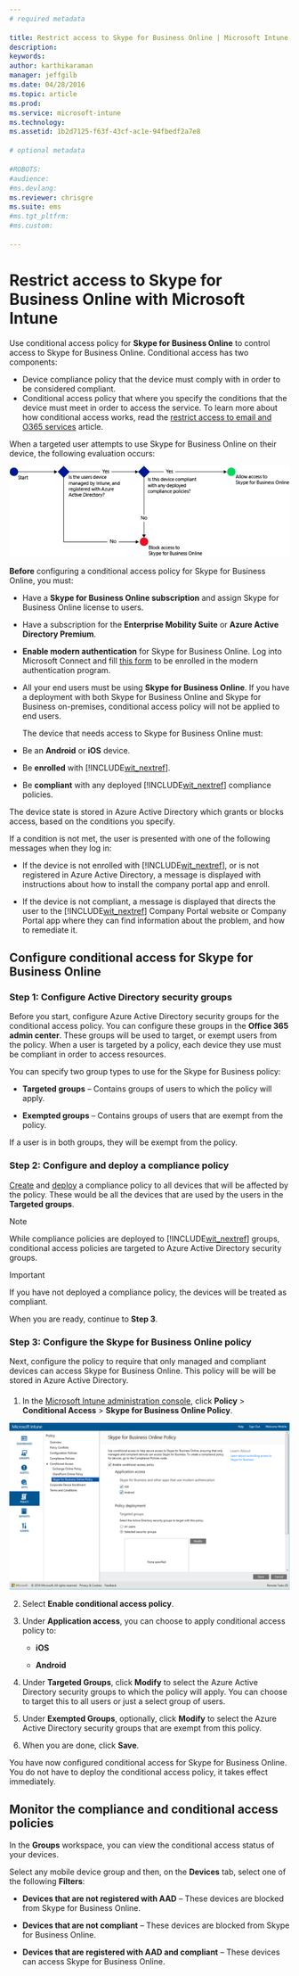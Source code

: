 ```yaml
---
# required metadata

title: Restrict access to Skype for Business Online | Microsoft Intune
description:
keywords:
author: karthikaraman
manager: jeffgilb
ms.date: 04/28/2016
ms.topic: article
ms.prod:
ms.service: microsoft-intune
ms.technology:
ms.assetid: 1b2d7125-f63f-43cf-ac1e-94fbedf2a7e8

# optional metadata

#ROBOTS:
#audience:
#ms.devlang:
ms.reviewer: chrisgre
ms.suite: ems
#ms.tgt_pltfrm:
#ms.custom:

---
```


# Restrict access to Skype for Business Online with Microsoft Intune
Use conditional access policy for  **Skype for Business Online** to control access to Skype for Business Online.
Conditional access has two components:
- Device compliance policy that the device must comply with in order to be considered compliant.
- Conditional access policy that where you specify the conditions that the device must meet in order to access the service.
To learn more about how conditional access works, read the [restrict access to email and O365 services](restrict-access-to-email-and-o365-services-with-microsoft-intune.md) article.

When a targeted user attempts to use Skype for Business Online on their device, the following evaluation occurs:

![Diagram that shows the decision points that is used to determine if a device is allowed access to Skype for Business Online or blocked](../media/ConditionalAccess_SkypeforBusiness.png)

**Before** configuring a conditional access policy for Skype for Business Online, you must:
- Have a **Skype for Business Online subscription** and assign Skype for Business Online license to users.
- Have a subscription for the **Enterprise Mobility Suite** or **Azure Active Directory Premium**.
-   **Enable modern authentication** for Skype for Business Online. Log into Microsoft Connect and fill [this  form](https://connect.microsoft.com/office/Survey/NominationSurvey.aspx?SurveyID=17299&ProgramID=8715) to be enrolled in the modern authentication program.
-  All your end users must be using **Skype for Business Online**. If you have a deployment with both Skype for Business Online and Skype for Business on-premises, conditional access policy will not be applied to end users.

    The device that needs access to Skype for Business Online must:

-   Be an **Android** or **iOS** device.

-   Be **enrolled** with [!INCLUDE[wit_nextref](../includes/wit_nextref_md.md)].

-   Be **compliant** with any deployed [!INCLUDE[wit_nextref](../includes/wit_nextref_md.md)] compliance policies.


The device state is stored in Azure Active Directory which grants or blocks access, based on the conditions you specify.

If a condition is not met, the user is presented with one of the following messages when they log in:

-   If the device is not enrolled with [!INCLUDE[wit_nextref](../includes/wit_nextref_md.md)], or is not registered in Azure Active Directory, a message is displayed with instructions about how to install the company portal app and enroll.

-   If the device is not compliant, a message is displayed that directs the user to the [!INCLUDE[wit_nextref](../includes/wit_nextref_md.md)] Company Portal website or Company Portal app where they can find information about the problem, and how to remediate it.

## Configure conditional access for Skype for Business Online

### Step 1: Configure Active Directory security groups
Before you start, configure Azure Active Directory security groups for the conditional access policy. You can configure these groups in the **Office 365 admin center**. These groups will be used to target, or exempt users from the policy. When a user is targeted by a policy, each device they use must be compliant in order to access resources.

You can specify two group types to use for the Skype for Business policy:

-   **Targeted groups** – Contains groups of users to which the policy will apply.

-   **Exempted groups** – Contains groups of users that are exempt from the policy.

If a user is in both groups, they will be exempt from the policy.

### Step 2: Configure and deploy a compliance policy
[Create](create-a-device-compliance-policy-in-microsoft-intune.md) and [deploy](deploy-and-monitor-a-device-compliance-policy-in-microsoft-intune.md) a compliance policy to all devices that will be affected by the policy. These would be all the devices that are used by the users in the **Targeted groups**.

> [!NOTE]
> While compliance policies are deployed to [!INCLUDE[wit_nextref](../includes/wit_nextref_md.md)] groups, conditional access policies are targeted to Azure Active Directory security groups.


> [!IMPORTANT]
> If you have not deployed a compliance policy, the devices will be treated as compliant.

When you are ready, continue to **Step 3**.

### Step 3: Configure the Skype for Business Online policy
Next, configure the policy to require that only managed and compliant devices can access Skype for Business Online. This policy will be will be stored in Azure Active Directory.

####
1.  In the [Microsoft Intune administration console](https://manage.microsoft.com), click **Policy** > **Conditional Access** > **Skype for Business Online Policy**.

![Screenshot of Skype for Business Online conditional access policy page](./media/conditional_access_SFBPolicy.png)

2.  Select **Enable conditional access policy**.

3.  Under **Application access**, you can choose to apply conditional access policy to:

    -   **iOS**

    -   **Android**

4.  Under **Targeted Groups**, click **Modify** to select the Azure Active Directory security groups to which the policy will apply. You can choose to target this to all users or just a select group of users.

5.  Under **Exempted Groups**, optionally, click **Modify** to select the Azure Active Directory security groups that are exempt from this policy.

6.  When you are done, click **Save**.

You have now configured conditional access for Skype for Business Online. You do not have to deploy the conditional access policy, it takes effect immediately.


## Monitor the compliance and conditional access policies
In the **Groups** workspace, you can view the conditional access status of your devices.

Select any mobile device group and then, on the **Devices** tab, select one of the following **Filters**:

* **Devices that are not registered with AAD** – These devices are blocked from Skype for Business Online.

* **Devices that are not compliant** – These devices are blocked from Skype for Business Online.

* **Devices that are registered with AAD and compliant** – These devices can access Skype for Business Online.
